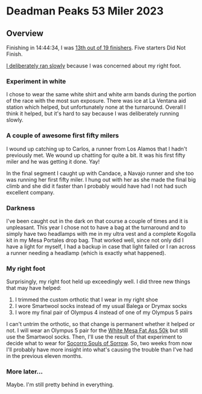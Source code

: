# Deadman Peaks 53 Miler 2023

## Overview

Finishing in 14:44:34, I was [13th out of 19
finishers](https://ultrasignup.com/results_event.aspx?did=106610#id220546). Five
starters Did Not Finish.

[I deliberately
ran slowly](https://www.strava.com/activities/10165600641) because I was concerned about my right foot.  

### Experiment in white

I chose to wear the same white shirt and white arm bands during the
portion of the race with the most sun exposure.  There was ice at La
Ventana aid station which helped, but unfortunately none at the
turnaround. Overall I think it helped, but it's hard to say because I
was deliberately running slowly.

### A couple of awesome first fifty milers

I wound up catching up to Carlos, a runner from Los Alamos that I
hadn't previously met. We wound up chatting for quite a bit. It was
his first fifty miler and he was getting it done. Yay!

In the final segment I caught up with Candace, a Navajo runner and she
too was running her first fifty miler. I hung out with her as she made
the final big climb and she did it faster than I probably would have had
I not had such excellent company.

### Darkness

I've been caught out in the dark on that course a couple of times and it
is unpleasant.  This year I chose not to have a bag at the turnaround and
to simply have two headlamps with me in my ultra vest and a complete
Kogolla kit in my Mesa Portales drop bag.  That worked well, since not
only did I have a light for myself, I had a backup in case that light
failed or I ran across a runner needing a headlamp (which is exactly
what happened).


### My right foot

Surprisingly, my right foot held up exceedingly well.  I did three new
things that may have helped:
1. I trimmed the custom orthotic that I wear in my right shoe
2. I wore Smartwool socks instead of my usual Balega or Drymax socks
3. I wore my final pair of Olympus 4 instead of one of my Olympus 5 pairs

I can't untrim the orthotic, so that change is permanent whether it
helped or not. I will wear an Olympus 5 pair for the [White Mesa Fat
Ass 50k](https://newmexicofa50k.wordpress.com/white_mesa_50k/) but
still use the Smartwool socks.  Then, I'll use the result of that
experiment to decide what to wear for [Socorro Souls of
Sorrow](https://www.socorrotrailrunningseries.com/socorrosoulsofsorrow). So,
two weeks from now I'll probably have more insight into what's causing
the trouble than I've had in the previous eleven months.

### More later&hellip;
Maybe. I'm still pretty behind in everything.
